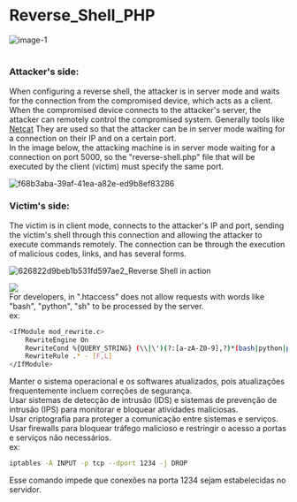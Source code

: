 # Reverse_Shell_PHP
![image-1](https://github.com/GiovanniMatos/Reverse_Shell_PHP/assets/99231397/8e575604-ef37-4d9d-86ef-637cde8bcad2)
#
### <b>Attacker's side:</b><br>
When configuring a reverse shell, the attacker is in server mode and waits for the connection from the compromised device, which acts as a client. When the compromised device connects to the attacker's server, the attacker can remotely control the compromised system. Generally tools like [Netcat](https://gitbook.ganeshicmc.com/redes/ferramentas/netcat) They are used so that the attacker can be in server mode waiting for a connection on their IP and on a certain port.<br>
In the image below, the attacking machine is in server mode waiting for a connection on port 5000, so the "reverse-shell.php" file that will be executed by the client (victim) must specify the same port.

![f68b3aba-39af-41ea-a82e-ed9b8ef83286](https://github.com/GiovanniMatos/Reverse_Shell_PHP/assets/99231397/71f1231d-198a-4552-99d6-14f38cbd31ad)


### <b>Victim's side:</b><br>
The victim is in client mode, connects to the attacker's IP and port, sending the victim's shell through this connection and allowing the attacker to execute commands remotely.
The connection can be through the execution of malicious codes, links, and has several forms.

![626822d9beb1b531fd597ae2_Reverse Shell in action](https://github.com/GiovanniMatos/Reverse_Shell_PHP/assets/99231397/0992005d-ff59-4a33-980e-399dc0350871)

![](https://img.shields.io/badge/PROTEÇÃO:-e41a43?style=for-the-badge&Color=white) <br>
For developers, in ".htaccess" does not allow requests with words like "bash", "python", "sh" to be processed by the server.<br>
ex:<br>
```bash
<IfModule mod_rewrite.c>
    RewriteEngine On
    RewriteCond %{QUERY_STRING} (\\|\')(?:[a-zA-Z0-9],?)*(bash|python|perl|tcl|rc|sh) [NC]
    RewriteRule .* - [F,L]
</IfModule>
```
Manter o sistema operacional e os softwares atualizados, pois atualizações frequentemente incluem correções de segurança.<br>
Usar sistemas de detecção de intrusão (IDS) e sistemas de prevenção de intrusão (IPS) para monitorar e bloquear atividades maliciosas.<br>
Usar criptografia para proteger a comunicação entre sistemas e serviços.<br>
Usar firewalls para bloquear tráfego malicioso e restringir o acesso a portas e serviços não necessários.<br>
ex:<br>
```bash
iptables -A INPUT -p tcp --dport 1234 -j DROP
```
Esse comando impede que conexões na porta 1234 sejam estabelecidas no servidor.
